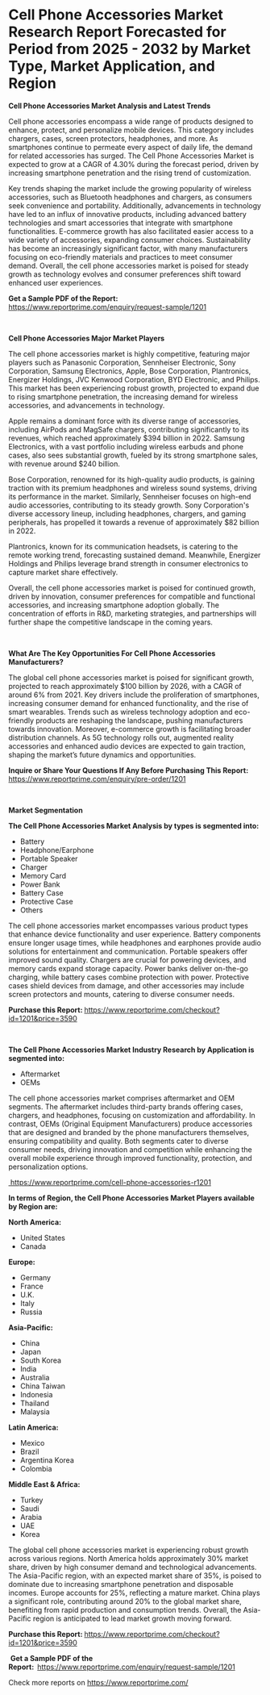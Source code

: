 <p><h1>Cell Phone Accessories Market Research Report Forecasted for Period from 2025 -  2032 by Market Type, Market Application, and Region</h1></p><p><strong>Cell Phone Accessories Market Analysis and Latest Trends</strong></p>
<p><p>Cell phone accessories encompass a wide range of products designed to enhance, protect, and personalize mobile devices. This category includes chargers, cases, screen protectors, headphones, and more. As smartphones continue to permeate every aspect of daily life, the demand for related accessories has surged. The Cell Phone Accessories Market is expected to grow at a CAGR of 4.30% during the forecast period, driven by increasing smartphone penetration and the rising trend of customization.</p><p>Key trends shaping the market include the growing popularity of wireless accessories, such as Bluetooth headphones and chargers, as consumers seek convenience and portability. Additionally, advancements in technology have led to an influx of innovative products, including advanced battery technologies and smart accessories that integrate with smartphone functionalities. E-commerce growth has also facilitated easier access to a wide variety of accessories, expanding consumer choices. Sustainability has become an increasingly significant factor, with many manufacturers focusing on eco-friendly materials and practices to meet consumer demand. Overall, the cell phone accessories market is poised for steady growth as technology evolves and consumer preferences shift toward enhanced user experiences.</p></p>
<p><strong>Get a Sample PDF of the Report:&nbsp;</strong> <a href="https://www.reportprime.com/enquiry/request-sample/1201?utm_campaign=3072&utm_medium=2&utm_source=Github&utm_content=ia&utm_term=18032025&utm_id=cell-phone-accessories">https://www.reportprime.com/enquiry/request-sample/1201</a></p>
<p>&nbsp;</p>
<p><strong>Cell Phone Accessories Major Market Players</strong></p>
<p><p>The cell phone accessories market is highly competitive, featuring major players such as Panasonic Corporation, Sennheiser Electronic, Sony Corporation, Samsung Electronics, Apple, Bose Corporation, Plantronics, Energizer Holdings, JVC Kenwood Corporation, BYD Electronic, and Philips. This market has been experiencing robust growth, projected to expand due to rising smartphone penetration, the increasing demand for wireless accessories, and advancements in technology.</p><p>Apple remains a dominant force with its diverse range of accessories, including AirPods and MagSafe chargers, contributing significantly to its revenues, which reached approximately $394 billion in 2022. Samsung Electronics, with a vast portfolio including wireless earbuds and phone cases, also sees substantial growth, fueled by its strong smartphone sales, with revenue around $240 billion.</p><p>Bose Corporation, renowned for its high-quality audio products, is gaining traction with its premium headphones and wireless sound systems, driving its performance in the market. Similarly, Sennheiser focuses on high-end audio accessories, contributing to its steady growth. Sony Corporation's diverse accessory lineup, including headphones, chargers, and gaming peripherals, has propelled it towards a revenue of approximately $82 billion in 2022.</p><p>Plantronics, known for its communication headsets, is catering to the remote working trend, forecasting sustained demand. Meanwhile, Energizer Holdings and Philips leverage brand strength in consumer electronics to capture market share effectively.</p><p>Overall, the cell phone accessories market is poised for continued growth, driven by innovation, consumer preferences for compatible and functional accessories, and increasing smartphone adoption globally. The concentration of efforts in R&D, marketing strategies, and partnerships will further shape the competitive landscape in the coming years.</p></p>
<p>&nbsp;</p>
<p><strong>What Are The Key Opportunities For Cell Phone Accessories Manufacturers?</strong></p>
<p><p>The global cell phone accessories market is poised for significant growth, projected to reach approximately $100 billion by 2026, with a CAGR of around 6% from 2021. Key drivers include the proliferation of smartphones, increasing consumer demand for enhanced functionality, and the rise of smart wearables. Trends such as wireless technology adoption and eco-friendly products are reshaping the landscape, pushing manufacturers towards innovation. Moreover, e-commerce growth is facilitating broader distribution channels. As 5G technology rolls out, augmented reality accessories and enhanced audio devices are expected to gain traction, shaping the market’s future dynamics and opportunities.</p></p>
<p><strong>Inquire or Share Your Questions If Any Before Purchasing This Report:</strong> <a href="https://www.reportprime.com/enquiry/pre-order/1201?utm_campaign=3072&utm_medium=2&utm_source=Github&utm_content=ia&utm_term=18032025&utm_id=cell-phone-accessories">https://www.reportprime.com/enquiry/pre-order/1201</a></p>
<p>&nbsp;</p>
<p><strong>Market Segmentation</strong></p>
<p><strong>The Cell Phone Accessories Market Analysis by types is segmented into:</strong></p>
<p><ul><li>Battery</li><li>Headphone/Earphone</li><li>Portable Speaker</li><li>Charger</li><li>Memory Card</li><li>Power Bank</li><li>Battery Case</li><li>Protective Case</li><li>Others</li></ul></p>
<p><p>The cell phone accessories market encompasses various product types that enhance device functionality and user experience. Battery components ensure longer usage times, while headphones and earphones provide audio solutions for entertainment and communication. Portable speakers offer improved sound quality. Chargers are crucial for powering devices, and memory cards expand storage capacity. Power banks deliver on-the-go charging, while battery cases combine protection with power. Protective cases shield devices from damage, and other accessories may include screen protectors and mounts, catering to diverse consumer needs.</p></p>
<p><strong>Purchase this Report:&nbsp;</strong><a href="https://www.reportprime.com/checkout?id=1201&price=3590&utm_campaign=3072&utm_medium=2&utm_source=Github&utm_content=ia&utm_term=18032025&utm_id=cell-phone-accessories">https://www.reportprime.com/checkout?id=1201&price=3590</a></p>
<p>&nbsp;</p>
<p><strong>The Cell Phone Accessories Market Industry Research by Application is segmented into:</strong></p>
<p><ul><li>Aftermarket</li><li>OEMs</li></ul></p>
<p><p>The cell phone accessories market comprises aftermarket and OEM segments. The aftermarket includes third-party brands offering cases, chargers, and headphones, focusing on customization and affordability. In contrast, OEMs (Original Equipment Manufacturers) produce accessories that are designed and branded by the phone manufacturers themselves, ensuring compatibility and quality. Both segments cater to diverse consumer needs, driving innovation and competition while enhancing the overall mobile experience through improved functionality, protection, and personalization options.</p></p>
<p><a href="https://www.reportprime.com/cell-phone-accessories-r1201?utm_campaign=3072&utm_medium=2&utm_source=Github&utm_content=ia&utm_term=18032025&utm_id=cell-phone-accessories">&nbsp;https://www.reportprime.com/cell-phone-accessories-r1201</a></p>
<p><strong>In terms of Region, the Cell Phone Accessories Market Players available by Region are:</strong></p>
<p>
    <p> <strong> North America: </strong>
        <ul>
            <li>United States</li>
            <li>Canada</li>
        </ul>
        </p> 
    <p> <strong> Europe: </strong>
        <ul>
            <li>Germany</li>
            <li>France</li>
            <li>U.K.</li>
            <li>Italy</li>
            <li>Russia</li>
        </ul>
        </p> 
    <p> <strong> Asia-Pacific: </strong>
        <ul>
            <li>China</li>
            <li>Japan</li>
            <li>South Korea</li>
            <li>India</li>
            <li>Australia</li>
            <li>China Taiwan</li>
            <li>Indonesia</li>
            <li>Thailand</li>
            <li>Malaysia</li>
        </ul>
        </p> 
    <p> <strong> Latin America: </strong>
        <ul>
            <li>Mexico</li>
            <li>Brazil</li>
            <li>Argentina Korea</li>
            <li>Colombia</li>
        </ul>
        </p> 
    <p> <strong> Middle East & Africa: </strong>
        <ul>
            <li>Turkey</li>
            <li>Saudi</li>
            <li>Arabia</li>
            <li>UAE</li>
            <li>Korea</li>
        </ul>
    </p>
    </p>
<p><p>The global cell phone accessories market is experiencing robust growth across various regions. North America holds approximately 30% market share, driven by high consumer demand and technological advancements. The Asia-Pacific region, with an expected market share of 35%, is poised to dominate due to increasing smartphone penetration and disposable incomes. Europe accounts for 25%, reflecting a mature market. China plays a significant role, contributing around 20% to the global market share, benefiting from rapid production and consumption trends. Overall, the Asia-Pacific region is anticipated to lead market growth moving forward.</p></p>
<p><strong>Purchase this Report: </strong><a href="https://www.reportprime.com/checkout?id=1201&price=3590&utm_campaign=3072&utm_medium=2&utm_source=Github&utm_content=ia&utm_term=18032025&utm_id=cell-phone-accessories">https://www.reportprime.com/checkout?id=1201&price=3590</a></p>
<p>&nbsp;<strong>Get a Sample PDF of the Report:&nbsp;&nbsp;</strong><a href="https://www.reportprime.com/enquiry/request-sample/1201?utm_campaign=3072&utm_medium=2&utm_source=Github&utm_content=ia&utm_term=18032025&utm_id=cell-phone-accessories">https://www.reportprime.com/enquiry/request-sample/1201</a></p>
<p><strong></strong></p>
<p>Check more reports on <a href="https://www.reportprime.com/?utm_campaign=3072&utm_medium=2&utm_source=Github&utm_content=ia&utm_term=18032025&utm_id=cell-phone-accessories">https://www.reportprime.com/</a></p>